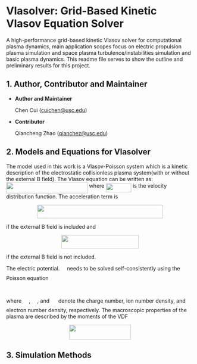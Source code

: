 # **Vlasolver: Grid-Based Kinetic Vlasov Equation Solver**

A high-performance grid-based kinetic Vlasov solver for computational plasma dynamics, main application scopes focus on electric propulsion plasma simulation and space plasma turbulence/instabilities simulation and basic plasma dynamics. This readme file serves to show the outline and preliminary results for this project.

## 1. **Author, Contributor and Maintainer**
* **Author and Maintainer**
          
    Chen Cui (cuichen@usc.edu)

* **Contributor**  
    
    Qiancheng Zhao (qianchez@usc.edu)

## 2. **Models and Equations for Vlasolver**
The model used in this work is a Vlasov-Poisson system which is a kinetic description of the electrostatic collisionless plasma system(with or without the external B field). The Vlasov equation can be written as:
<img src="https://rawgit.com/ChenCuiPlasma/Vlasolver_Flyer (fetch/None/svgs/b167b77e4c9dfb437e32be7483ce87a4.svg?invert_in_darkmode" align=middle width=218.73357pt height=30.588690000000003pt/>
where <img src="https://rawgit.com/ChenCuiPlasma/Vlasolver_Flyer (fetch/None/svgs/4d2163470b670e46b34a53abb5515a21.svg?invert_in_darkmode" align=middle width=68.50305pt height=24.56552999999997pt/> is the velocity distribution function. The acceleration term  is
<p align="center"><img src="https://rawgit.com/ChenCuiPlasma/Vlasolver_Flyer (fetch/None/svgs/4e9c9dc1fcd13167b1b06e538ca9b266.svg?invert_in_darkmode" align=middle width=337.81604999999996pt height=36.0987pt/></p>
if the external B field is included and
<p align="center"><img src="https://rawgit.com/ChenCuiPlasma/Vlasolver_Flyer (fetch/None/svgs/cafed958a96d9b7c88fef7f83b5c1283.svg?invert_in_darkmode" align=middle width=207.52875pt height=36.0987pt/></p>
if the external B field is not included.

The  electric potential. <img src="https://rawgit.com/ChenCuiPlasma/Vlasolver_Flyer (fetch/None/svgs/5e16cba094787c1a10e568c61c63a5fe.svg?invert_in_darkmode" align=middle width=11.827860000000003pt height=22.381919999999983pt/> needs to be solved self-consistently  using the Poisson equation
<p align="center"><img src="https://rawgit.com/ChenCuiPlasma/Vlasolver_Flyer (fetch/None/svgs/e4c23b7c5a4401a89f04a5c6cc37dcff.svg?invert_in_darkmode" align=middle width=201.59535pt height=16.376943pt/></p>
where  <img src="https://rawgit.com/ChenCuiPlasma/Vlasolver_Flyer (fetch/None/svgs/ed35373880183d013fc1bba898b2e3ae.svg?invert_in_darkmode" align=middle width=15.813105000000002pt height=22.381919999999983pt/>, <img src="https://rawgit.com/ChenCuiPlasma/Vlasolver_Flyer (fetch/None/svgs/de3e4ddbaf93c2db6b330ad1998cc995.svg?invert_in_darkmode" align=middle width=14.463570000000002pt height=14.102549999999994pt/>, and <img src="https://rawgit.com/ChenCuiPlasma/Vlasolver_Flyer (fetch/None/svgs/15f7bab95660228710a9c6264a04d9ee.svg?invert_in_darkmode" align=middle width=16.04361pt height=14.102549999999994pt/> denote the charge number, ion number density, and electron number density, respectively. 
The macroscopic properties of the plasma are described  by the moments  of the VDF
<p align="center"><img src="https://rawgit.com/ChenCuiPlasma/Vlasolver_Flyer (fetch/None/svgs/43a1813b0415fff8bef1223496e3815b.svg?invert_in_darkmode" align=middle width=165.8844pt height=39.588615pt/></p>

## 3. **Simulation Methods**

